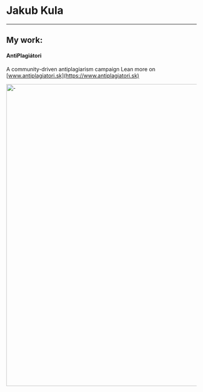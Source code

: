 # Jakub Kula

---

## My work:
#### AntiPlagiátori
A community-driven antiplagiarism campaign
Lean more on [www.antiplagiatori.sk](https://www.antiplagiatori.sk)

<img src="../img/project_ap.png" alt="-" width="800">
